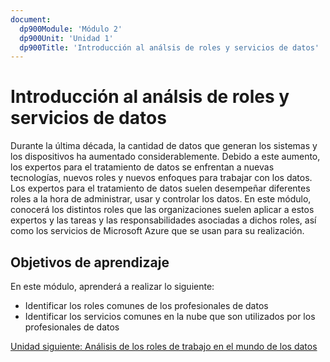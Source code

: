 ```yaml
---
document:
  dp900Module: 'Módulo 2'
  dp900Unit: 'Unidad 1'
  dp900Title: 'Introducción al análsis de roles y servicios de datos'
---
```


# Introducción al análsis de roles y servicios de datos

Durante la última década, la cantidad de datos que generan los sistemas y los dispositivos ha aumentado considerablemente. Debido a este aumento, los expertos para el tratamiento de datos se enfrentan a nuevas tecnologías, nuevos roles y nuevos enfoques para trabajar con los datos. Los expertos para el tratamiento de datos suelen desempeñar diferentes roles a la hora de administrar, usar y controlar los datos. En este módulo, conocerá los distintos roles que las organizaciones suelen aplicar a estos expertos y las tareas y las responsabilidades asociadas a dichos roles, así como los servicios de Microsoft Azure que se usan para su realización.

## Objetivos de aprendizaje

En este módulo, aprenderá a realizar lo siguiente:

* Identificar los roles comunes de los profesionales de datos
* Identificar los servicios comunes en la nube que son utilizados por los profesionales de datos

[Unidad siguiente: Análisis de los roles de trabajo en el mundo de los datos](2-02-data-work-roles.md)
